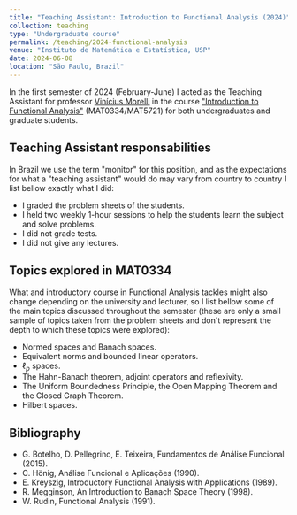 ```yaml
---
title: "Teaching Assistant: Introduction to Functional Analysis (2024)"
collection: teaching
type: "Undergraduate course"
permalink: /teaching/2024-functional-analysis
venue: "Instituto de Matemática e Estatística, USP"
date: 2024-06-08
location: "São Paulo, Brazil"
---
```

In the first semester of 2024 (February-June) I acted as the Teaching Assistant for professor [Vinícius Morelli](https://www.ime.usp.br/vinimc/) in the course ["Introduction to Functional Analysis"](https://edisciplinas.usp.br/course/view.php?id=116390&section=0#tabs-tree-start) (MAT0334/MAT5721) for both undergraduates and graduate students.

Teaching Assistant responsabilities
------
In Brazil we use the term "monitor" for this position, and as the expectations for what a "teaching assistant" would do may vary from country to country I list bellow exactly what I did:
* I graded the problem sheets of the students.
* I held two weekly 1-hour sessions to help the students learn the subject and solve problems.
* I did not grade tests.
* I did not give any lectures.


Topics explored in MAT0334
------
What and introductory course in Functional Analysis tackles might also change depending on the university and lecturer, so I list bellow some of the main topics discussed throughout the semester (these are only a small sample of topics taken from the problem sheets and don't represent the depth to which these topics were explored):
* Normed spaces and Banach spaces.
* Equivalent norms and bounded linear operators.
* $\ell_p$ spaces.
* The Hahn-Banach theorem, adjoint operators and reflexivity.
* The Uniform Boundedness Principle, the Open Mapping Theorem and the Closed Graph Theorem.
* Hilbert spaces.

Bibliography
------
* G. Botelho, D. Pellegrino, E. Teixeira, Fundamentos de Análise Funcional (2015).
* C. Hönig, Análise Funcional e Aplicações (1990).
* E. Kreyszig, Introductory Functional Analysis with Applications (1989).
* R. Megginson, An Introduction to Banach Space Theory (1998).
* W. Rudin, Functional Analysis (1991).
